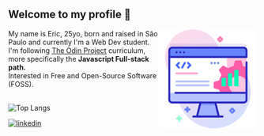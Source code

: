 ## Welcome to my profile 👋
<img src="readme.png" target="_blank" align="right" height="200px">
<span align="left">
My name is Eric, 25yo, born and raised in São Paulo and
currently I'm a Web Dev student.<br>
I'm following <a href="https://www.theodinproject.com/about" target="_blank">The Odin Project</a> curriculum, more specifically the <strong>Javascript Full-stack path.</strong></br>
Interested in Free and Open-Source Software (FOSS).
</span>
<br> 
<br>

![Top Langs](https://github-readme-stats.vercel.app/api/top-langs/?username=ericsrodrigues&layout=compact&bg_color=24273a&text_color=cad3f5&icon_color=c6a0f6&title_color=8bd5ca)

[![linkedin](https://img.shields.io/badge/linkedin-0A66C2?style=for-the-badge&logo=linkedin&logoColor=white)](https://www.linkedin.com/in/ericsrodrigues)

